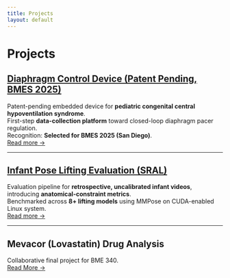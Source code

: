 ```yaml
---
title: Projects
layout: default
---
```


# Projects

## [Diaphragm Control Device (Patent Pending, BMES 2025)](/projects/diaphragm-control/)
Patent-pending embedded device for **pediatric congenital central hypoventilation syndrome**.  
First-step **data-collection platform** toward closed-loop diaphragm pacer regulation.  
Recognition: **Selected for BMES 2025 (San Diego)**.  
[Read more →](/projects/diaphragm-control/)

---

## [Infant Pose Lifting Evaluation (SRAL)](/projects/infant-pose-pipeline/)
Evaluation pipeline for **retrospective, uncalibrated infant videos**, introducing **anatomical-constraint metrics**.  
Benchmarked across **8+ lifting models** using MMPose on CUDA-enabled Linux system.  
[Read more →](/projects/infant-pose-pipeline/)

---

## Mevacor (Lovastatin) Drug Analysis
Collaborative final project for BME 340.  
[Read More →](lovastatin.md)
